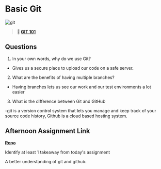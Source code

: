# Basic Git

![git](https://git-scm.com/images/branching-illustration@2x.png)

> **📖 [GIT 101](https://codeworksacademy.com/fs-student-guide/resources/wk1/01-GIT)**

## Questions

1. In your own words, why do we use Git?

- Gives us a secure place to upload our code on a safe server. 

2. What are the benefits of having multiple branches?

- Having branches lets us see our work and our test environments a lot easier

3. What is the difference between Git and GitHub

-git is a version control system that lets you manage and keep track of your source code history, Github is a cloud based hosting system.


## Afternoon Assignment Link

**[Repo](https://github.com/JacobNeitzell/day-1.git)**

Identify at least 1 takeaway from today's assignment

A better understanding of git and github. 